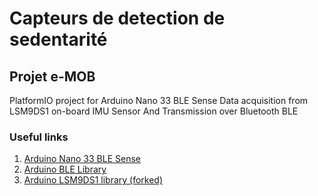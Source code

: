 # Capteurs de detection de sedentarité
## Projet e-MOB

PlatformIO project for Arduino Nano 33 BLE Sense
Data acquisition from LSM9DS1 on-board IMU Sensor
And Transmission over Bluetooth BLE

### Useful links 
1. [Arduino Nano 33 BLE Sense](https://store.arduino.cc/arduino-nano-33-ble-sense) 
2. [Arduino BLE Library](https://github.com/arduino-libraries/ArduinoBLE)
3. [Arduino LSM9DS1 library (forked)](https://github.com/mcedrdiego/Arduino_LSM9DS1)